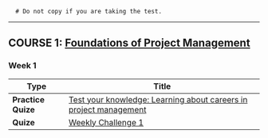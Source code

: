 ```
  # Do not copy if you are taking the test.
```
--- 


## COURSE 1: [Foundations of Project Management](https://www.coursera.org/learn/project-management-foundations?specialization=google-project-management) 




### Week 1 

|Type |Title  |
|--- | --- | 
|**Practice Quize**| [Test your knowledge: Learning about careers in project management](https://github.com/repans/Google-Project-Management-Professional-Certificate/blob/main/Course-1:%20Foundations%20of%20Project%20Management/Week-1/Test%20your%20knowledge:%20Learning%20about%20careers%20in%20project%20management%20.md)|
|**Quize**| [Weekly Challenge 1](https://github.com/repans/Google-Project-Management-Professional-Certificate/blob/main/Course-1:%20Foundations%20of%20Project%20Management/Week-1/Weekly%20Challenge%201%20.md) | 

